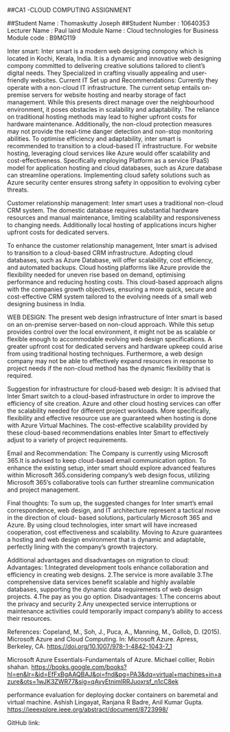##CA1 -CLOUD COMPUTING ASSIGNMENT

##Student Name     : Thomaskutty Joseph
##Student Number : 10640353
Lecturer Name    : Paul laird
Module Name     : Cloud technologies for Business
Module code       : B9MG119


Inter smart:
Inter smart is a modern web designing compony which is located in Kochi, Kerala, India. It is a dynamic and innovative web designing compony committed to delivering creative solutions tailored to client’s digital needs. They Specialized in crafting visually appealing and user-friendly websites.
Current IT Set up and Recommendations:
Currently they operate with a non-cloud IT infrastructure. The current setup entails on-premise servers for website hosting and nearby storage of fact management. While this presents direct manage over the neighbourhood environment, it poses obstacles in scalability and adaptability. The reliance on traditional hosting methods may lead to higher upfront costs for hardware maintenance. Additionally, the non-cloud protection measures may not provide the real-time danger detection and non-stop monitoring abilities.
To optimise efficiency and adaptability, inter smart is recommended to transition to a cloud-based IT infrastructure. For website hosting, leveraging cloud services like Azure would offer scalability and cost-effectiveness. Specifically employing Platform as a service (PaaS) model for application hosting and cloud databases, such as Azure database  can streamline operations. Implementing cloud safety solutions such as Azure security center ensures strong safety in opposition to evolving cyber threats.



Customer relationship management:
Inter smart uses a traditional non-cloud CRM system. The domestic database requires substantial hardware resources and manual maintenance, limiting scalability and responsiveness to changing needs. Additionally local hosting of applications incurs higher upfront costs for dedicated servers. 

To enhance the customer relationship management, Inter smart is advised to transition to a cloud-based CRM infrastructure. Adopting cloud databases, such as Azure Database, will offer scalability, cost efficiency, and automated backups. Cloud hosting platforms like Azure provide the flexibility needed for uneven rise based on demand, optimising performance and reducing hosting costs. This cloud-based approach aligns with the companies growth objectives, ensuring a more quick, secure and cost-effective CRM system tailored to the evolving needs of a small web designing business in India. 

WEB DESIGN:
The present web design infrastructure of Inter smart is based on an on-premise server-based on non-cloud approach. While this setup provides control over the local environment, it might not be as scalable or flexible enough to accommodable evolving web design specifications. A greater upfront cost for dedicated servers and hardware upkeep could arise from using traditional hosting techniques. Furthermore, a web design company may not be able to effectively expand resources in response to project needs if the non-cloud method has the dynamic flexibility that is required.

Suggestion for infrastructure for cloud-based web design: It is advised that Inter Smart switch to a cloud-based infrastructure in order to improve the efficiency of site creation. Azure and other cloud hosting services can offer the scalability needed for different project workloads. More specifically, flexibility and effective resource use are guaranteed when hosting is done with Azure Virtual Machines.  The cost-effective scalability provided by these cloud-based recommendations enables Inter Smart to effectively adjust to a variety of project requirements.

Email and Recommendation:
The Company is currently using Microsoft 365.It is advised to keep cloud-based email communication option. To enhance the existing setup, inter smart should explore advanced features within Microsoft 365.considering company’s web design focus, utilizing Microsoft 365’s collaborative tools can further streamline communication and project management.

Final thoughts: 
To sum up, the suggested changes for Inter smart’s email correspondence, web design, and IT architecture represent a tactical move in the direction of cloud- based solutions, particularly Microsoft 365 and Azure. By using cloud technologies, inter smart will have increased cooperation, cost effectiveness and scalability. Moving to Azure guarantees a hosting and web design environment that is dynamic and adaptable, perfectly lining with the company’s growth trajectory. 



Additional advantages and disadvantages on migration to cloud:
Advantages:
1.Integrated development tools enhance collaboration and efficiency in creating web designs.
2.The service is more available
3.The comprehensive data services benefit scalable and highly available databases, supporting the                                dynamic data requirements of web design projects.
4.The pay as you go option.
Disadvantages:
1.The concerns about the privacy and security
2.Any unexpected service interruptions or maintenance activities could temporarily impact company’s ability to access their resources.

References:
Copeland, M., Soh, J., Puca, A., Manning, M., Gollob, D. (2015). Microsoft Azure and Cloud Computing. In: Microsoft Azure. Apress, Berkeley, CA. https://doi.org/10.1007/978-1-4842-1043-7_1

Microsoft Azure Essentials-Fundamentals of Azure. Michael collier, Robin shahan. https://books.google.com/books?hl=en&lr=&id=EfFxBgAAQBAJ&oi=fnd&pg=PA3&dq=virtual+machines+in+azure&ots=1wJK3ZWR77&sig=qAvyEtnimlRRJuoxrsf_n1cC8ek

performance evaluation for deploying docker containers on baremetal and virtual machine. Ashish Lingayat, Ranjana R Badre, Anil Kumar Gupta. https://ieeexplore.ieee.org/abstract/document/8723998/

GitHub link:





